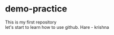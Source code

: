 # demo-practice
This is my first repository
<br>
let's start to learn how to use github.
Hare - krishna